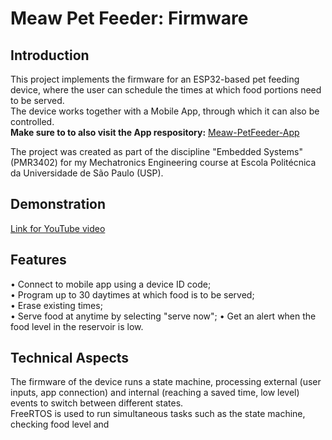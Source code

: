 # Meaw Pet Feeder: Firmware

## Introduction

This project implements the firmware for an ESP32-based pet feeding device, where the user can schedule the times at which food portions need to be served. <br>
The device works together with a Mobile App, through which it can also be controlled. <br>
**Make sure to to also visit the App respository:** [Meaw-PetFeeder-App](https://github.com/MatheusCavini/MeawApp)

The project was created as part of the discipline "Embedded Systems" (PMR3402) for my Mechatronics Engineering course at Escola Politécnica da Universidade de São Paulo (USP).

## Demonstration

[Link for YouTube video](https://youtu.be/Ps0keci-ifc)


## Features
• Connect to mobile app using a device ID code; <br>
• Program up to 30 daytimes at which food is to be served; <br>
• Erase existing times; <br>
• Serve food at anytime by selecting "serve now";
• Get an alert when the food level in the reservoir is low.

## Technical Aspects
The firmware of the device runs a state machine, processing external (user inputs, app connection) and internal (reaching a saved time, low level) events to switch between different states.<br>
FreeRTOS is used to run simultaneous tasks such as the state machine, checking food level and

